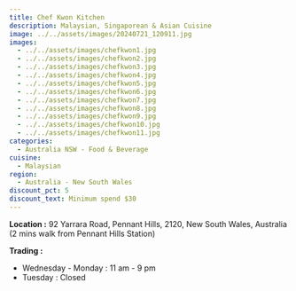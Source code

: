 ```yaml
---
title: Chef Kwon Kitchen
description: Malaysian, Singaporean & Asian Cuisine
image: ../../assets/images/20240721_120911.jpg
images:
  - ../../assets/images/chefkwon1.jpg
  - ../../assets/images/chefkwon2.jpg
  - ../../assets/images/chefkwon3.jpg
  - ../../assets/images/chefkwon4.jpg
  - ../../assets/images/chefkwon5.jpg
  - ../../assets/images/chefkwon6.jpg
  - ../../assets/images/chefkwon7.jpg
  - ../../assets/images/chefkwon8.jpg
  - ../../assets/images/chefkwon9.jpg
  - ../../assets/images/chefkwon10.jpg
  - ../../assets/images/chefkwon11.jpg
categories:
  - Australia NSW - Food & Beverage
cuisine:
  - Malaysian
region:
  - Australia - New South Wales
discount_pct: 5
discount_text: Minimum spend $30
---
```

**Location :** 92 Yarrara Road, Pennant Hills, 2120, New South Wales, Australia\
(2 mins walk from Pennant Hills Station)

**Trading :** 

* Wednesday - Monday : 11 am - 9 pm
* Tuesday : Closed
